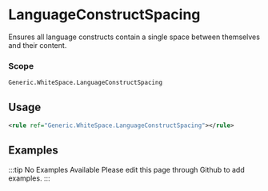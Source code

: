 # LanguageConstructSpacing

Ensures all language constructs contain a single space between themselves and their content.

### Scope

`Generic.WhiteSpace.LanguageConstructSpacing`

## Usage

```xml
<rule ref="Generic.WhiteSpace.LanguageConstructSpacing"></rule>
```

## Examples

:::tip No Examples Available
Please edit this page through Github to add examples.
:::